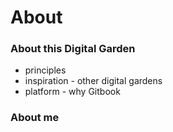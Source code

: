 # About

### About this Digital Garden

* principles
* inspiration - other digital gardens
* platform - why Gitbook



### About me

